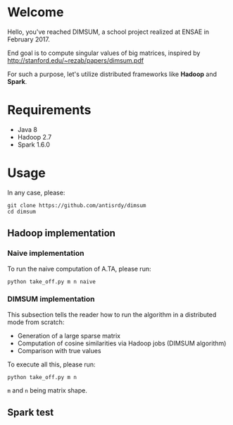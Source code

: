 # Welcome
Hello, you've reached DIMSUM, a school project realized at ENSAE in February 2017.

End goal is to compute singular values of big matrices, inspired by http://stanford.edu/~rezab/papers/dimsum.pdf

For such a purpose, let's utilize distributed frameworks like **Hadoop** and **Spark**.

# Requirements
- Java 8
- Hadoop 2.7
- Spark 1.6.0

# Usage
In any case, please:
~~~
git clone https://github.com/antisrdy/dimsum
cd dimsum
~~~
## Hadoop implementation
### Naive implementation
To run the naive computation of A.TA, please run:
~~~
python take_off.py m n naive
~~~
### DIMSUM implementation
This subsection tells the reader how to run the algorithm in a distributed mode from scratch:
- Generation of a large sparse matrix
- Computation of cosine similarities via Hadoop jobs (DIMSUM algorithm)
- Comparison with true values

To execute all this, please run:
~~~
python take_off.py m n
~~~
`m` and `n` being matrix shape.
## Spark test
